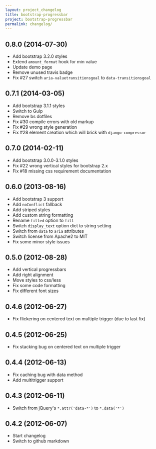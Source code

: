 ```yaml
---
layout: project_changelog
title: bootstrap-progressbar
project: bootstrap-progressbar
permalink: changelog/
---
```


## 0.8.0 (2014-07-30)

* Add bootstrap 3.2.0 styles
* Extend `amount_format` hook for min value
* Update demo page
* Remove unused travis badge
* Fix #27 switch `aria-valuetransitionsgoal` to `data-transitionsgoal`

## 0.7.1 (2014-03-05)

* Add bootstrap 3.1.1 styles
* Switch to Gulp
* Remove bs dotfiles
* Fix #30 compile errors with old markup
* Fix #29 wrong style generation
* Fix #28 element creation which will brick with `django-compressor`

## 0.7.0 (2014-02-11)

* Add bootstrap 3.0.0-3.1.0 styles
* Fix #22 wrong vertical styles for bootstrap 2.x
* Fix #18 missing css requirement documentation

## 0.6.0 (2013-08-16)

* Add bootstrap 3 support
* Add `noConflict` fallback
* Add striped styles
* Add custom string formatting
* Rename `filled` option to `fill`
* Switch `display_text` option dict to string setting
* Switch from `data` to `aria` attributes
* Switch license from Apache2 to MIT
* Fix some minor style issues

## 0.5.0 (2012-08-28)

* Add vertical progressbars
* Add right alignment
* Move styles to css/less
* Fix some code formatting
* Fix different font sizes

## 0.4.6 (2012-06-27)

* Fix flickering on centered text on multiple trigger (due to last fix)

## 0.4.5 (2012-06-25)

* Fix stacking bug on centered text on multiple trigger

## 0.4.4 (2012-06-13)

* Fix caching bug with data method
* Add multitrigger support

## 0.4.3 (2012-06-11)

* Switch from jQuery's `*.attr('data-*')` to `*.data('*')`

## 0.4.2 (2012-06-07)

* Start changelog
* Switch to github markdown
